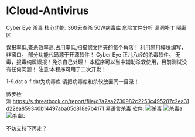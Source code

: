 # ICloud-Antivirus
Cyber Eye 杀毒
核心功能:
360云查杀
50W病毒库
危险文件分析
漏洞补丁
隔离区

误报率低,查杀效率高,占用率低,扫描您文件夹的每个角落！
利用黑月模块编写，非窗口。
部分功能代码源于开源软件！
Cyber Eye  正儿八经的杀毒软件。
无毒，报毒纯属误报！免杀自己处理！
本程序可以当中辅助杀软使用，目前测试没有任何问题！
注意:本程序可用于二次开发！

1-9.dat a-f.dat为病毒库 请把病毒库和杀软放置同一目录！

微步检测:https://s.threatbook.cn/report/file/d7a2aa2730982c2253c495287c2ea31d22ea859340b14497aba05d818e7b4171
易语言杀毒
软件:
![杀毒](https://user-images.githubusercontent.com/61930690/165943467-e5628227-e93c-4820-a64a-4fdd45aabd87.png)
![杀毒a](https://user-images.githubusercontent.com/61930690/165943496-1294bb16-ea87-4ad7-970b-51160259bf82.png)
![杀毒b](https://user-images.githubusercontent.com/61930690/165943508-d9b14c77-edcc-4c16-8831-932ef6ca65aa.png)


不妨支持下再走？
